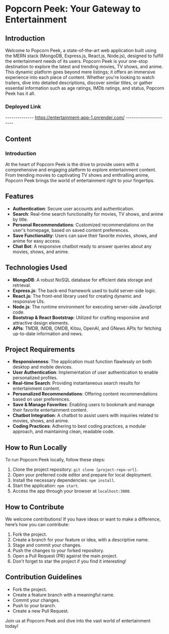 # Popcorn Peek: Your Gateway to Entertainment

## Introduction
Welcome to Popcorn Peek, a state-of-the-art web application built using the MERN stack (MongoDB, Express.js, React.js, Node.js), designed to fulfill the entertainment needs of its users. Popcorn Peek is your one-stop destination to explore the latest and trending movies, TV shows, and anime. This dynamic platform goes beyond mere listings; it offers an immersive experience into each piece of content. Whether you're looking to watch trailers, dive into detailed descriptions, discover similar titles, or gather essential information such as age ratings, IMDb ratings, and status, Popcorn Peek has it all.

### Deployed Link
   --------------             https://entertainment-app-1.onrender.com/           ----------------------

## Content

### Introduction
At the heart of Popcorn Peek is the drive to provide users with a comprehensive and engaging platform to explore entertainment content. From trending movies to captivating TV shows and enthralling anime, Popcorn Peek brings the world of entertainment right to your fingertips.

## Features
- **Authentication**: Secure user accounts and authentication.
- **Search**: Real-time search functionality for movies, TV shows, and anime by title.
- **Personal Recommendations**: Customized recommendations on the user's homepage, based on saved content preferences.
- **Save Functionality**: Users can save their favorite movies, shows, and anime for easy access.
- **Chat Bot**: A responsive chatbot ready to answer queries about any movies, shows, and anime.

## Technologies Used
- **MongoDB**: A robust NoSQL database for efficient data storage and retrieval.
- **Express.js**: The back-end framework used to build server-side logic.
- **React.js**: The front-end library used for creating dynamic and responsive UIs.
- **Node.js**: The runtime environment for executing server-side JavaScript code.
- **Bootstrap & React Bootstrap**: Utilized for crafting responsive and attractive design elements.
- **APIs**: TMDB, IMDB, OMDB, Kitsu, OpenAI, and GNews APIs for fetching up-to-date information and news.

## Project Requirements
- **Responsiveness**: The application must function flawlessly on both desktop and mobile devices.
- **User Authentication**: Implementation of user authentication to enable personalized profiles.
- **Real-time Search**: Providing instantaneous search results for entertainment content.
- **Personalized Recommendations**: Offering content recommendations based on user preferences.
- **Save & Manage Favorites**: Enabling users to bookmark and manage their favorite entertainment content.
- **Chatbot Integration**: A chatbot to assist users with inquiries related to movies, shows, and anime.
- **Coding Practices**: Adhering to best coding practices, a modular approach, and maintaining clean, readable code.

## How to Run Locally
To run Popcorn Peek locally, follow these steps:
1. Clone the project repository: `git clone [project-repo-url]`.
2. Open your preferred code editor and prepare for local deployment.
3. Install the necessary dependencies: `npm install`.
4. Start the application: `npm start`.
5. Access the app through your browser at `localhost:3000`.

## How to Contribute
We welcome contributions! If you have ideas or want to make a difference, here’s how you can contribute:
1. Fork the project.
2. Create a branch for your feature or idea, with a descriptive name.
3. Stage and commit your changes.
4. Push the changes to your forked repository.
5. Open a Pull Request (PR) against the main project.
6. Don't forget to star the project if you find it interesting!

## Contribution Guidelines
- Fork the project.
- Create a feature branch with a meaningful name.
- Commit your changes.
- Push to your branch.
- Create a new Pull Request.

Join us at Popcorn Peek and dive into the vast world of entertainment today!
